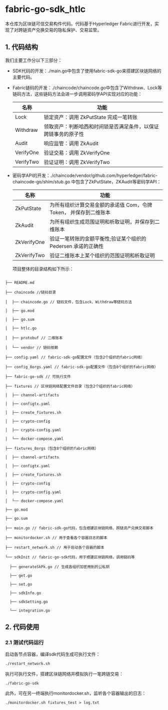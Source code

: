 # fabric-go-sdk_htlc
本仓库为区块链可信交易构件代码。代码基于Hyperledger Fabric进行开发，实现了对跨链资产兑换交易的隐私保护、交易监管。

## 1. 代码结构
我们主要工作分以下三部分：
- SDK代码的开发：./main.go中包含了使用fabric-sdk-go来搭建区块链网络的主要代码。

- Fabric链码的开发：./chaincode/chaincode.go中包含了Withdraw、Lock等链码方法，这些链码方法会进一步调用密码学API实现对应的功能：

  | 名称      | 功能                                                         |
  | --------- | ------------------------------------------------------------ |
  | Lock      | 锁定资产：调用 ZkPutState 完成一笔转账                       |
  | Withdraw  | 领取资产：判断哈西和时间锁是否满足条件，以保证 跨链事务的原子性 |
  | Audit     | 响应监管：调用 ZkAudit                                       |
  | VerifyOne | 验证交易：调用 ZkVerifyOne                                   |
  | VerifyTwo | 验证证明：调用 ZkVerifyTwo                                   |

- 密码学API的开发：./chaincode/vendor/github.com/hyperledger/fabric-chaincode-go/shim/stub.go 中包含了ZkPutState，ZKAudit等密码学API：

  | 名称        | 功能                                                         |
  | ----------- | ------------------------------------------------------------ |
  | ZkPutState  | 为所有组织计算交易金额的承诺值 Com，令牌 Token， 并保存到二维账本 |
  | ZkAudit     | 为所有组织生成范围证明和析取证明，并保存到二维账本           |
  | ZkVerifyOne | 验证一笔转账的金额平衡性;验证某个组织的 Pedersen 承诺的正确性 |
  | ZkVerifyTwo | 验证二维账本上某个组织的范围证明和析取证明                   |

  项目整体的目录结构如下所示：
```

├── README.md

├── chaincode //链码目录

│  ├── chaincode.go // 链码文件，包含Lock、Withdraw等链码方法

│  ├── go.mod

│  ├── go.sum

│  ├── htlc.go 

│  ├── protobuf // 二维账本

│  └── vendor // 链码依赖

├── config.yaml // fabric-sdk-go配置文件（包含2个组织的fabric网络）

├── config_8orgs.yaml // fabric-sdk-go配置文件（包含8个组织的fabric网络）

├── fabric-go-sdk // 可执行文件

├── fixtures // 区块链网络配置文件目录（包含2个组织的fabric网络）

│  ├── channel-artifacts

│  ├── configtx.yaml

│  ├── create_fixtures.sh

│  ├── crypto-config

│  ├── crypto-config.yaml

│  └── docker-compose.yaml

├── fixtures_8orgs（包含8个组织的fabric网络）

│  ├── channel-artifacts

│  ├── configtx.yaml

│  ├── create_fixtures.sh

│  ├── crypto-config

│  ├── crypto-config.yaml

│  └── docker-compose.yaml

├── go.mod

├── go.sum

├── main.go // fabric-sdk-go代码，包含搭建区块链网络、跨链资产兑换交易脚本

├── monitordocker.sh // 用于查看各个容器日志的脚本

├── restart_network.sh // 用于启动各个容器的脚本

└── sdkInit // fabric-go-sdk代码，用于搭建区块链网络，调用链码等

  ├── generateSkPk.go // 生成各组织加密用到的公私钥

  ├── get.go 

  ├── set.go 

  ├── sdkInfo.go

  ├── sdkSetting.go

  └── integration.go
```

## 2. 代码使用
### 2.1 测试代码运行
启动各节点容器，编译sdk代码生成可执行文件：
```bash
./restart_network.sh
```
执行可执行文件，搭建区块链网络并模拟执行一笔跨链交易：

```shell
./fabric-go-sdk 
```

此外，可在另一终端执行monitordocker.sh，监听各个容器输出的日志：

```
./monitordocker.sh fixtures_test > log.txt
```

